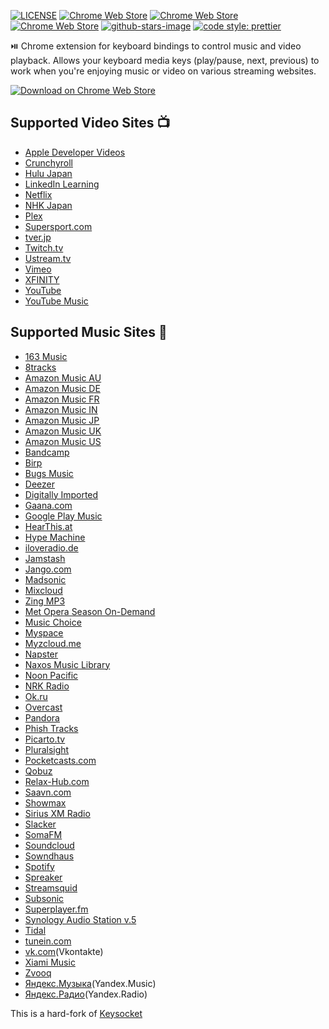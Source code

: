 [![LICENSE](https://img.shields.io/badge/license-Apache_2.0-lightgrey.svg)](https://github.com/keyata/keyata/blob/master/LICENSE.md)
[![Chrome Web Store](https://img.shields.io/chrome-web-store/users/plpeenhmioohpjnkneohjhedljjjdokb.svg)](https://chrome.google.com/webstore/detail/keyata-media-keys/plpeenhmioohpjnkneohjhedljjjdokb)
[![Chrome Web Store](https://img.shields.io/chrome-web-store/rating-count/plpeenhmioohpjnkneohjhedljjjdokb.svg)](https://chrome.google.com/webstore/detail/keyata-media-keys/plpeenhmioohpjnkneohjhedljjjdokb)
[![Chrome Web Store](https://img.shields.io/chrome-web-store/stars/plpeenhmioohpjnkneohjhedljjjdokb.svg)](https://chrome.google.com/webstore/detail/keyata-media-keys/plpeenhmioohpjnkneohjhedljjjdokb)
[![github-stars-image](https://img.shields.io/github/stars/keyata/keyata.svg?label=github%20stars)](https://github.com/keyata/keyata)
[![code style: prettier](https://img.shields.io/badge/code_style-prettier-ff69b4.svg?style=flat-square)](https://github.com/prettier/prettier)

⏯️ Chrome extension for keyboard bindings to control music and video playback.
Allows your keyboard media keys (play/pause, next, previous) to work
when you're enjoying music or video on various streaming websites.

[![Download on Chrome Web Store](https://developer.chrome.com/webstore/images/ChromeWebStore_BadgeWBorder_v2_206x58.png)](https://chrome.google.com/webstore/detail/keyata-media-keys/plpeenhmioohpjnkneohjhedljjjdokb)

## Supported Video Sites 📺

- [Apple Developer Videos](https://developer.apple.com/videos/)
- [Crunchyroll](https://www.crunchyroll.com)
- [Hulu Japan](https://www.happyon.jp/)
- [LinkedIn Learning](https://www.linkedin.com/learning/)
- [Netflix](https://netflix.com)
- [NHK Japan](https://www.nhk.or.jp/)
- [Plex](https://www.plex.tv)
- [Supersport.com](https://www.supersport.com)
- [tver.jp](https://tver.jp)
- [Twitch.tv](https://www.twitch.tv)
- [Ustream.tv](https://ustream.tv)
- [Vimeo](https://vimeo.com)
- [XFINITY](https://www.xfinity.com)
- [YouTube](https://youtube.com)
- [YouTube Music](https://music.youtube.com)

## Supported Music Sites 🎵

- [163 Music](https://music.163.com/)
- [8tracks](https://8tracks.com/)
- [Amazon Music AU](https://music.amazon.com.au/home)
- [Amazon Music DE](https://music.amazon.de/home)
- [Amazon Music FR](https://music.amazon.fr/home)
- [Amazon Music IN](https://music.amazon.in/home)
- [Amazon Music JP](https://music.amazon.co.jp/home)
- [Amazon Music UK](https://music.amazon.co.uk/home)
- [Amazon Music US](https://music.amazon.com/home)
- [Bandcamp](https://bandcamp.com)
- [Birp](http://www.birp.fm/)
- [Bugs Music](https://music.bugs.co.kr/)
- [Deezer](https://www.deezer.com)
- [Digitally Imported](https://di.fm)
- [Gaana.com](https://gaana.com)
- [Google Play Music](https://play.google.com/music/)
- [HearThis.at](https://hearthis.at/)
- [Hype Machine](https://hypem.com)
- [iloveradio.de](http://iloveradio.de)
- [Jamstash](http://jamstash.com)
- [Jango.com](https://www.jango.com)
- [Madsonic](http://madsonic.org)
- [Mixcloud](https://www.mixcloud.com)
- [Zing MP3](https://mp3.zing.vn)
- [Met Opera Season On-Demand](https://www.metopera.org/)
- [Music Choice](https://musicchoice.com)
- [Myspace](https://myspace.com)
- [Myzcloud.me](https://myzcloud.me)
- [Napster](https://napster.com)
- [Naxos Music Library](https://www.naxosmusiclibrary.com)
- [Noon Pacific](https://noonpacific.com)
- [NRK Radio](https://radio.nrk.no)
- [Ok.ru](https://ok.ru)
- [Overcast](https://overcast.fm)
- [Pandora](https://www.pandora.com)
- [Phish Tracks](http://phishtracks.com)
- [Picarto.tv](https://picarto.tv)
- [Pluralsight](https://pluralsight.com)
- [Pocketcasts.com](https://play.pocketcasts.com)
- [Qobuz](https://www.qobuz.com)
- [Relax-Hub.com](http://relax-hub.com)
- [Saavn.com](https://www.saavn.com)
- [Showmax](https://www.showmax.com)
- [Sirius XM Radio](https://www.siriusxm.com)
- [Slacker](https://www.slacker.com/)
- [SomaFM](http://somafm.com/)
- [Soundcloud](https://soundcloud.com)
- [Sowndhaus](https://sowndhaus.audio)
- [Spotify](https://www.spotify.com)
- [Spreaker](https://www.spreaker.com)
- [Streamsquid](https://streamsquid.com)
- [Subsonic](https://www.subsonic.com)
- [Superplayer.fm](https://www.superplayer.fm)
- [Synology Audio Station v.5](https://www.synology.com)
- [Tidal](https://tidal.com)
- [tunein.com](https://tunein.com)
- [vk.com](https://vk.com)(Vkontakte)
- [Xiami Music](https://www.xiami.com/)
- [Zvooq](https://zvooq.com)
- [Яндекс.Музыка](https://music.yandex.ru/)(Yandex.Music)
- [Яндекс.Радио](https://radio.yandex.ru/)(Yandex.Radio)

This is a hard-fork of [Keysocket](https://github.com/borismus/keysocket/)
